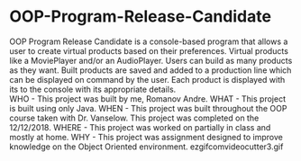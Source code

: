 # OOP-Program-Release-Candidate
OOP Program Release Candidate is a console-based program that allows a user to create virtual products based on their preferences. Virtual products like a MoviePlayer and/or an AudioPlayer. Users can build as many products as they want. Built products are saved and added to a production line which can be displayed on command by the user. Each product is displayed with its to the console with its appropriate details.  
WHO - This project was built by me, Romanov Andre.
WHAT - This project is built using only Java.
WHEN - This project was built throughout the OOP course taken with Dr. Vanselow. This project was completed on the 12/12/2018.
WHERE - This project was worked on partially in class and mostly at home.
WHY - This project was assignment designed to improve knowledge on the Object Oriented environment.
ezgifcomvideocutter3.gif
      

